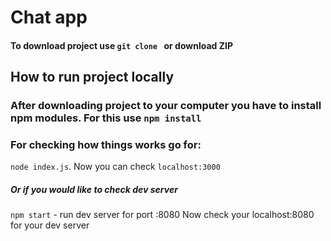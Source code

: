 # Chat app 
#### To download project use ```git clone ``` or download ZIP
## How to run project locally 

### After downloading project to your computer you have to install npm modules. For this use ```npm install ```

### For checking how things works go for:
``` node index.js ```. Now you can check ```localhost:3000```

##### Or if you would like to check dev server
``` npm start ``` - run dev server for port :8080 
Now check your localhost:8080 for your dev server
